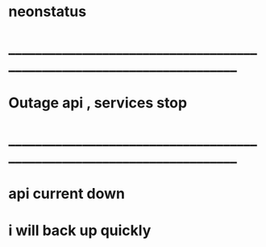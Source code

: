 # neonstatus
# _______________________________________________________________________
# Outage api , services stop 
# _______________________________________________________________________
# api current down
# i will back up quickly
